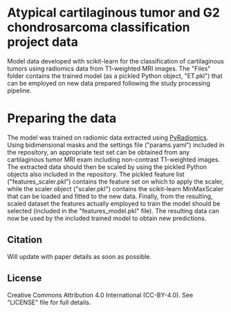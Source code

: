 # Atypical cartilaginous tumor and G2 chondrosarcoma classification project data

Model data developed with scikit-learn for the classification of cartilaginous tumors using radiomics data from T1-weighted MRI images.
The "Files" folder contains the trained model (as a pickled Python object, "ET.pkl") that can be employed on new data prepared following the study processing pipeline.

# Preparing the data

The model was trained on radiomic data extracted using [PyRadiomics](https://pyradiomics.readthedocs.io/en/latest/). Using bidimensional masks and the settings file ("params.yaml") included in the repository, an appropriate test set can be obtained from any cartilaginous tumor MRI exam including non-contrast T1-weighted images.
The extracted data should then be scaled by using the pickled Python objects also included in the repository. The pickled feature list ("features_scaler.pkl") contains the feature set on which to apply the scaler, while the scaler object ("scaler.pkl") contains the scikit-learn MinMaxScaler that can be loaded and fitted to the new data.
Finally, from the resulting, scaled dataset the features actually employed to train the model should be selected (included in the "features_model.pkl" file). The resulting data can now be used by the included trained model to obtain new predictions.

## Citation

Will update with paper details as soon as possible.

## License

Creative Commons Attribution 4.0 International (CC-BY-4.0). See "LICENSE" file for full details.
